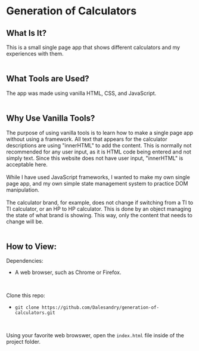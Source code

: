 # Generation of Calculators

## What Is It?

This is a small single page app that shows different calculators and my experiences with them.
<br><br>
## What Tools are Used?

The app was made using vanilla HTML, CSS, and JavaScript.
<br><br>
## Why Use Vanilla Tools?

The purpose of using vanilla tools is to learn how to make a single page app without using a framework. All text that appears for the calculator descriptions are using "innerHTML" to add the content. This is normally not recommended for any user input, as it is HTML code being entered and not simply text. Since this website does not have user input, "innerHTML" is acceptable here.
<br><br>
While I have used JavaScript frameworks, I wanted to make my own single page app, and my own simple state management system to practice DOM manipulation.
<br><br>
The calculator brand, for example, does not change if switching from a TI to TI calculator, or an HP to HP calculator. This is done by an object managing the state of what brand is showing. This way, only the content that needs to change will be.
<br><br>

## How to View:

Dependencies:
- A web browser, such as Chrome or Firefox.
<br>

Clone this repo:
- `git clone https://github.com/Dalesandry/generation-of-calculators.git`
<br>


Using your favorite web browswer, open the `index.html` file inside of the project folder.

